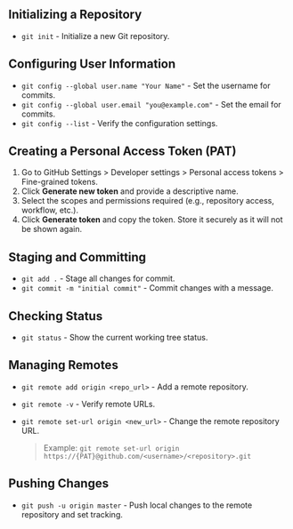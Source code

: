 ## Initializing a Repository

* `git init` - Initialize a new Git repository.

## Configuring User Information

* `git config --global user.name "Your Name"` - Set the username for commits.
* `git config --global user.email "you@example.com"` - Set the email for commits.
* `git config --list` - Verify the configuration settings.

## Creating a Personal Access Token (PAT)

1. Go to GitHub Settings > Developer settings > Personal access tokens > Fine-grained tokens.
2. Click **Generate new token** and provide a descriptive name.
3. Select the scopes and permissions required (e.g., repository access, workflow, etc.).
4. Click **Generate token** and copy the token. Store it securely as it will not be shown again.

## Staging and Committing

* `git add .` - Stage all changes for commit.
* `git commit -m "initial commit"` - Commit changes with a message.

## Checking Status

* `git status` - Show the current working tree status.

## Managing Remotes

* `git remote add origin <repo_url>` - Add a remote repository.
* `git remote -v` - Verify remote URLs.
* `git remote set-url origin <new_url>` - Change the remote repository URL.

  > Example: `git remote set-url origin https://{PAT}@github.com/<username>/<repository>.git`

## Pushing Changes

* `git push -u origin master` - Push local changes to the remote repository and set tracking.
